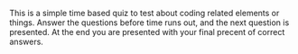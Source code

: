 This is a simple time based quiz to test about coding related elements or things. Answer the questions before time runs out, and the next question is presented. At the end you are presented with your final precent of correct answers. 
